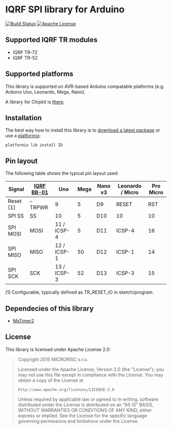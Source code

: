 # IQRF SPI library for Arduino

[![Build Status](https://travis-ci.org/iqrfsdk/clibiqrf-arduino.svg?branch=master)](https://travis-ci.org/iqrfsdk/clibiqrf-arduino)
[![Apache License](http://img.shields.io/badge/license-APACHE2-blue.svg)](LICENSE)

## Supported IQRF TR modules
 * IQRF TR-72
 * IQRF TR-52

## Supported platforms
This library is supported on AVR-based Arduino compatable platforms (e.g. Arduino Uno, Leonardo, Mega, Nano).

A library for Chipkit is [there](https://github.com/iqrfsdk/clibiqrf-chipkit).

## Installation
The best way how to install this library is to [download a latest package](https://github.com/iqrfsdk/clibiqrf-arduino/releases) or use a [platformio](https://github.com/platformio/platformio):

```
platformio lib install ID
```
## Pin layout
The following table shows the typical pin layout used:

|  Signal   | [IQRF BB-01](http://eshop.iqrf.org/products/detail/IQRF-BB-01) |     Uno     | Mega | Nano v3 | Leonardo / Micro | Pro Micro |
| --------- | -------------------------------------------------------------- | ----------- | ---- | ------- | ---------------- | --------- |
| Reset [1] |                             –TRPWR                             |      9      |   5  |    D9   |      RESET       |    RST    |
|  SPI SS   |                               SS                               |      10     |  5   |   D10   |        10        |    10     |
|  SPI MOSI |                              MOSI                              | 11 / ICSP-4 |  5   |   D11   |      ICSP-4      |    16     |
|  SPI MISO |                              MISO                              | 12 / ICSP-1 |  50  |   D12   |      ICSP-1      |    14     |
|  SPI SCK  |                              SCK                               | 13 / ICSP-3 |  52  |   D13   |      ICSP-3      |    15     |

[1] Configurable, typically defined as TR_RESET_IO in sketch/program.

## Dependecies of this library
 * [MsTimer2](https://github.com/PaulStoffregen/MsTimer2)

## License
This library is licensed under Apache License 2.0:

 > Copyright 2015 MICRORISC s.r.o.
 >
 > Licensed under the Apache License, Version 2.0 (the "License");
 > you may not use this file except in compliance with the License.
 > You may obtain a copy of the License at
 >
 >     http://www.apache.org/licenses/LICENSE-2.0
 >
 > Unless required by applicable law or agreed to in writing, software
 > distributed under the License is distributed on an "AS IS" BASIS,
 > WITHOUT WARRANTIES OR CONDITIONS OF ANY KIND, either express or implied.
 > See the License for the specific language governing permissions and
 > limitations under the License.
